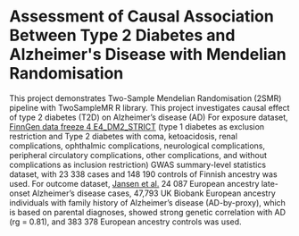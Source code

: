 # Assessment of Causal Association Between Type 2 Diabetes and Alzheimer's Disease with Mendelian Randomisation
This project demonstrates Two-Sample Mendelian Randomisation (2SMR) pipeline with TwoSampleMR R library. This project investigates causal effect of type 2 diabetes (T2D) on Alzheimer’s disease (AD) For exposure dataset, <a href="https://r4.finngen.fi/pheno/E4_DM2_STRICT">FinnGen data freeze 4 E4_DM2_STRICT</a> (type 1 diabetes as exclusion restriction and Type 2 diabetes with coma, ketoacidosis, renal complications, ophthalmic complications, neurological complications, peripheral circulatory complications, other complications, and without complications as inclusion restriction) GWAS summary-level statistics dataset, with 23 338 cases and 148 190 controls of Finnish ancestry was used. For outcome dataset, <a href="https://www.nature.com/articles/s41588-018-0311-9">Jansen et al.</a> 24 087 European ancestry late-onset Alzheimer’s disease cases, 47,793 UK Biobank European ancestry individuals with family history of Alzheimer’s disease (AD-by-proxy), which is based on parental diagnoses, showed strong genetic correlation with AD (rg = 0.81), and 383 378 European ancestry controls was used.